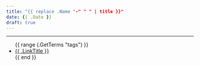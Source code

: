 ```yaml
---
title: "{{ replace .Name "-" " " | title }}"
date: {{ .Date }}
draft: true
---
```

<hr>
<ul>
    {{ range (.GetTerms "tags") }}
        <li><a href="{{ .Permalink }}">{{ .LinkTitle }}</a></li>
   {{ end }}
</ul>